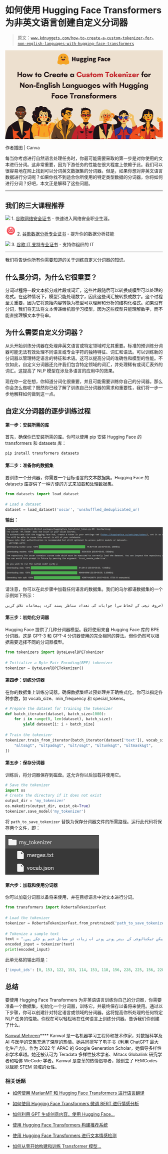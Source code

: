 # 如何使用 Hugging Face Transformers 为非英文语言创建自定义分词器

> 原文：[`www.kdnuggets.com/how-to-create-a-custom-tokenizer-for-non-english-languages-with-hugging-face-transformers`](https://www.kdnuggets.com/how-to-create-a-custom-tokenizer-for-non-english-languages-with-hugging-face-transformers)

![非英文语言的自定义分词器](img/cc11ae130d36388a8ade84799bcca8fe.png)

作者插图 | Canva

每当你考虑进行自然语言处理任务时，你最可能需要采取的第一步是对你使用的文本进行分词。这非常重要，因为下游任务的性能在很大程度上依赖于此。我们可以很容易地在网上找到可以分词英文数据集的分词器。但是，如果你想对非英文语言数据进行分词呢？如果你找不到适合你所使用的特定类型数据的分词器，你将如何进行分词？好吧，本文正是解释了这些问题。

* * *

## 我们的三大课程推荐

![](img/0244c01ba9267c002ef39d4907e0b8fb.png) 1\. [谷歌网络安全证书](https://www.kdnuggets.com/google-cybersecurity) - 快速进入网络安全职业生涯。

![](img/e225c49c3c91745821c8c0368bf04711.png) 2\. [谷歌数据分析专业证书](https://www.kdnuggets.com/google-data-analytics) - 提升你的数据分析技能

![](img/0244c01ba9267c002ef39d4907e0b8fb.png) 3\. [谷歌 IT 支持专业证书](https://www.kdnuggets.com/google-itsupport) - 支持你组织的 IT

* * *

我们将告诉你所有你需要知道的关于训练自定义分词器的知识。

## 什么是分词，为什么它很重要？

分词过程将一段文本拆分成片段或词汇，这些片段随后可以转换成模型可以处理的格式。在这种情况下，模型只能处理数字，因此这些词汇被转换成数字。这个过程至关重要，因为它将原始内容转换为模型可以理解和分析的结构化格式。如果没有分词，我们将无法将文本传递给机器学习模型，因为这些模型只能理解数字，而不能直接理解文本字符串。

## 为什么需要自定义分词器？

从头开始训练分词器在处理非英文语言或特定领域时尤其重要。标准的预训练分词器可能无法有效处理不同语言或专业字符的独特特征、词汇和语法。可以训练新的分词器以管理特定语言的特征和术语。这可以提高分词的准确性和模型的性能。不仅如此，自定义分词器还允许我们包含特定领域的词汇，并处理稀有或词汇表外的词汇。这提高了 NLP 模型在涉及多语言的应用中的效果。

现在你一定在想，你知道分词化很重要，并且可能需要训练你自己的分词器。那么你会怎么做呢？既然你已经了解了训练自己分词器的需求和重要性，我们将一步一步地解释如何做到这一点。

## 自定义分词器的逐步训练过程

#### 第一步：安装所需的库

首先，确保你已安装所需的库。你可以使用 pip 安装 Hugging Face 的 transformers 和 datasets 库：

```py
pip install transformers datasets
```

#### 第二步：准备你的数据集

要训练一个分词器，你需要一个目标语言的文本数据集。Hugging Face 的 datasets 库提供了一种方便的方式来加载和处理数据集。

```py
from datasets import load_dataset

# Load a dataset
dataset = load_dataset('oscar', 'unshuffled_deduplicated_ur)
```

**输出：**

![output](img/e7cc24805f76c9489210cc7c3484ba78.png)

请注意，你可以在此步骤中加载任何语言的数据集。我们的乌尔都语数据集的一个示例如下所示：

```py
موضوعات کی ترتیب بلحاظ: آخری پیغام کا وقت موضوع شامل کرنے کا وقت ٹائٹل (حروف تہجی کے لحاظ سے) جوابات کی تعداد مناظر پسند کردہ پیغامات تلاش کریں. 
```

#### 第三步：初始化分词器

Hugging Face 提供了几种分词器模型。我将使用来自 Hugging Face 库的 BPE 分词器。这是 GPT-3 和 GPT-4 分词器使用的完全相同的算法。但你仍然可以根据需要选择不同的分词器模型。

```py
from tokenizers import ByteLevelBPETokenizer

# Initialize a Byte-Pair Encoding(BPE) tokenizer
tokenizer = ByteLevelBPETokenizer()
```

#### 第四步：训练分词器

在你的数据集上训练分词器。确保数据集经过预处理并正确格式化。你可以指定各种参数，如 vocab_size、min_frequency 和 special_tokens。

```py
# Prepare the dataset for training the tokenizer
def batch_iterator(dataset, batch_size=1000):
    for i in range(0, len(dataset), batch_size):
        yield dataset[i: i + batch_size]

# Train the tokenizer
tokenizer.train_from_iterator(batch_iterator(dataset['text']), vocab_size=30_000, min_frequency=2, special_tokens=[
    "&lts&gt", "&ltpad&gt", "&lt/s&gt", "&ltunk&gt", "&ltmask&gt",
]) 
```

#### 第五步：保存分词器

训练后，将分词器保存到磁盘。这允许你以后加载并使用它。

```py
# Save the tokenizer
import os
# Create the directory if it does not exist
output_dir = 'my_tokenizer'
os.makedirs(output_dir, exist_ok=True)
tokenizer.save_model('my_tokenizer')
```

将 `path_to_save_tokenizer` 替换为保存分词器文件的所需路径。运行此代码将保存两个文件，即：

![](img/308b6424472f4314a60e0cf5e71da9b2.png)

#### 第六步：加载和使用分词器

你可以加载分词器以备将来使用，并在目标语言中对文本进行分词。

```py
from transformers import RobertaTokenizerFast

# Load the tokenizer
tokenizer = RobertaTokenizerFast.from_pretrained('path_to_save_tokenizer')

# Tokenize a sample text
text = "عرصہ ہوچکا وائرلیس چارجنگ اپنا وجود رکھتی ہے لیکن اسمارٹ فونز نے اسے اختیار کرنے میں کافی وقت لیا۔ یہ حقیقت ہے کہ جب پہلی بار وائرلیس چارجنگ آئی تھی تو کچھ مسائل تھے لیکن ٹیکنالوجی کے بہتر ہوتے ہوتے اب زیادہ تر مسائل ختم ہو چکے ہیں۔"
encoded_input = tokenizer(text)
print(encoded_input)
```

此单元格的输出将是：

```py
{'input_ids': [0, 153, 122, 153, 114, 153, 118, 156, 228, 225, 156, 228, 154, 235, 155, 233, 155, 107, 153, 105, 225, 154, 235, 153, 105, 153, 104, 153, 114, 154, 231, 156, 239, 153, 116, 225, 155, 233, 153, 105, 153, 114, 153, 110, 154, 233, 155, 112, 225, 153, 105, 154, 127, 154, 233, 153, 105, 225, 154, 235, 153, 110, 154, 235, 153, 112, 225, 153, 114, 155, 107, 155, 127, 153, 108, 156, 239, 225, 156, 228, 156, 245, 225, 154, 231, 156, 239, 155, 107, 154, 233, 225, 153, 105, 153, 116, 154, 232, 153, 105, 153, 114, 154, 122, 225, 154, 228, 154, 235, 154, 233, 153, ], 'attention_mask': [1, 1, 1, 1, 1, 1, 1, 1, 1, 1, 1, 1, 1, 1, 1, 1, 1, 1, 1, 1, 1, 1, 1, 1, 1, 1, 1, 1, 1, 1, 1, 1, 1, 1, 1, 1, 1, 1, 1, 1, 1, 1, 1, 1, 1, 1, 1, 1, 1, 1, 1, 1, 1, 1, 1, 1, 1, 1, 1, 1, 1, 1, 1, 1, 1, 1, 1, 1, 1, 1, 1, 1, 1, 1, 1, 1, 1, 1, 1, 1, 1, 1, 1, 1, 1, 1, 1, 1, 1, 1, 1, 1, 1, 1, 1, 1, 1, 1, 1, 1, 1, 1, 1, 1, 1, 1, 1, 1, 1, 1, ]}
```

## 总结

要使用 Hugging Face Transformers 为非英语语言训练你自己的分词器，你需要准备一个数据集，初始化一个分词器，训练它，并最终保存以备将来使用。通过以下步骤，你可以创建针对特定语言或领域的分词器。这将提高你所处理的任何特定 NLP 任务的性能。你现在可以轻松地在任何语言上训练分词器。告诉我们你创建了什么。

**[](https://www.linkedin.com/in/kanwal-mehreen1/)**[Kanwal Mehreen](https://www.linkedin.com/in/kanwal-mehreen1/)**** Kanwal 是一名机器学习工程师和技术作家，对数据科学及 AI 与医学的交集充满了深厚的热情。她共同撰写了电子书《利用 ChatGPT 最大化生产力》。作为 2022 年 APAC 的 Google Generation Scholar，她倡导多样性和学术卓越。她还被认可为 Teradata 多样性技术学者、Mitacs Globalink 研究学者和哈佛 WeCode 学者。Kanwal 是变革的热情倡导者，她创立了 FEMCodes 以赋能 STEM 领域的女性。

### 相关话题

+   [如何使用 MarianMT 和 Hugging Face Transformers 进行语言翻译](https://www.kdnuggets.com/how-to-translate-languages-with-marianmt-and-hugging-face-transformers)

+   [如何使用 Hugging Face Transformers 微调 BERT 进行情感分析](https://www.kdnuggets.com/how-to-fine-tune-bert-sentiment-analysis-hugging-face-transformers)

+   [如何利用 GPT 生成创意内容，使用 Hugging Face…](https://www.kdnuggets.com/how-to-use-gpt-for-generating-creative-content-with-hugging-face-transformers)

+   [使用 Hugging Face Transformers 构建推荐系统](https://www.kdnuggets.com/building-a-recommendation-system-with-hugging-face-transformers)

+   [使用 Hugging Face Transformers 进行文本情感检测](https://www.kdnuggets.com/using-hugging-face-transformers-for-emotion-detection-in-text)

+   [如何从零开始构建和训练 Transformer 模型…](https://www.kdnuggets.com/how-to-build-and-train-a-transformer-model-from-scratch-with-hugging-face-transformers)
